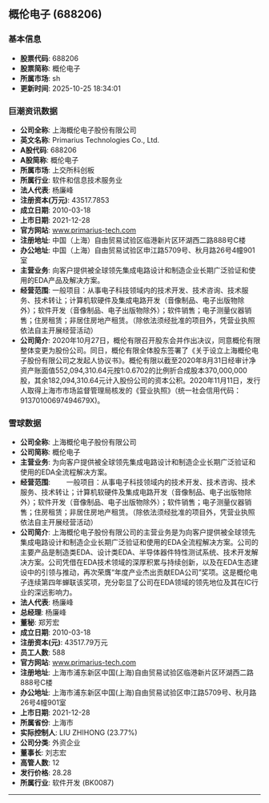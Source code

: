 ## 概伦电子 (688206)

### 基本信息

- **股票代码**: 688206
- **股票简称**: 概伦电子
- **所属市场**: sh
- **更新时间**: 2025-10-25 18:34:01

### 巨潮资讯数据

- **公司全称**: 上海概伦电子股份有限公司
- **英文名称**: Primarius Technologies Co., Ltd.
- **A股代码**: 688206
- **A股简称**: 概伦电子
- **所属市场**: 上交所科创板
- **所属行业**: 软件和信息技术服务业
- **法人代表**: 杨廉峰
- **注册资本(万元)**: 43517.7853
- **成立日期**: 2010-03-18
- **上市日期**: 2021-12-28
- **官方网站**: www.primarius-tech.com
- **注册地址**: 中国（上海）自由贸易试验区临港新片区环湖西二路888号C楼
- **办公地址**: 中国（上海）自由贸易试验区申江路5709号、秋月路26号4幢901室
- **主营业务**: 向客户提供被全球领先集成电路设计和制造企业长期广泛验证和使用的EDA产品及解决方案。
- **经营范围**: 一般项目：从事电子科技领域内的技术开发、技术咨询、技术服务、技术转让；计算机软硬件及集成电路开发（音像制品、电子出版物除外）；软件开发（音像制品、电子出版物除外）；软件销售；电子测量仪器销售；住房租赁；非居住房地产租赁。（除依法须经批准的项目外，凭营业执照依法自主开展经营活动）
- **公司简介**: 2020年10月27日，概伦有限召开股东会并作出决议，同意概伦有限整体变更为股份公司。同日，概伦有限全体股东签署了《关于设立上海概伦电子股份有限公司之发起人协议书》。概伦有限以截至2020年8月31日经审计净资产账面值552,094,310.64元按1:0.6702的比例折合成股本370,000,000股，其余182,094,310.64元计入股份公司的资本公积。2020年11月11日，发行人取得上海市市场监督管理局核发的《营业执照》（统一社会信用代码：91370100697494679X)。

### 雪球数据

- **公司全称**: 上海概伦电子股份有限公司
- **公司简称**: 概伦电子
- **主营业务**: 为向客户提供被全球领先集成电路设计和制造企业长期广泛验证和使用的EDA全流程解决方案。
- **经营范围**: 　　一般项目：从事电子科技领域内的技术开发、技术咨询、技术服务、技术转让；计算机软硬件及集成电路开发（音像制品、电子出版物除外）；软件开发（音像制品、电子出版物除外）；软件销售；电子测量仪器销售；住房租赁；非居住房地产租赁。（除依法须经批准的项目外，凭营业执照依法自主开展经营活动）
- **公司简介**: 上海概伦电子股份有限公司的主营业务是为向客户提供被全球领先集成电路设计和制造企业长期广泛验证和使用的EDA全流程解决方案。公司的主要产品是制造类EDA、设计类EDA、半导体器件特性测试系统、技术开发解决方案。公司凭借在EDA技术领域的深厚积累与持续创新，以及在EDA生态建设中的引领与推动，再次荣膺“年度产业杰出贡献EDA公司”奖项。这是概伦电子连续第四年蝉联该奖项，充分彰显了公司在EDA领域的领先地位及其在IC行业的深远影响力。
- **法人代表**: 杨廉峰
- **总经理**: 杨廉峰
- **董秘**: 郑芳宏
- **成立日期**: 2010-03-18
- **注册资本(元)**: 43517.79万元
- **员工人数**: 588
- **官方网站**: www.primarius-tech.com
- **注册地址**: 上海市浦东新区中国(上海)自由贸易试验区临港新片区环湖西二路888号C楼
- **办公地址**: 上海市浦东新区中国(上海)自由贸易试验区申江路5709号、秋月路26号4幢901室
- **上市日期**: 2021-12-28
- **所属省份**: 上海市
- **实际控制人**: LIU ZHIHONG (23.77%)
- **公司分类**: 外资企业
- **董事长**: 刘志宏
- **高管人数**: 12
- **发行价格**: 28.28
- **所属行业**: 软件开发 (BK0087)

---